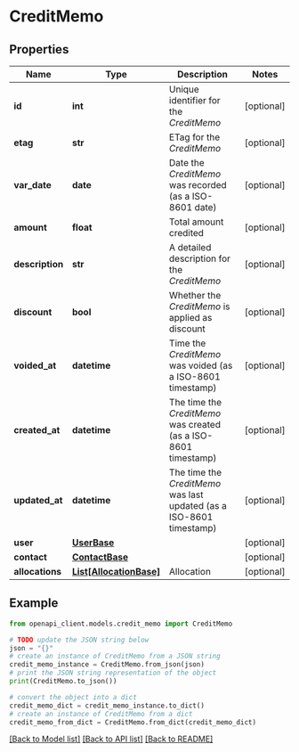 # CreditMemo


## Properties

Name | Type | Description | Notes
------------ | ------------- | ------------- | -------------
**id** | **int** | Unique identifier for the *CreditMemo* | [optional] 
**etag** | **str** | ETag for the *CreditMemo* | [optional] 
**var_date** | **date** | Date the *CreditMemo* was recorded (as a ISO-8601 date) | [optional] 
**amount** | **float** | Total amount credited | [optional] 
**description** | **str** | A detailed description for the *CreditMemo* | [optional] 
**discount** | **bool** | Whether the *CreditMemo* is applied as discount | [optional] 
**voided_at** | **datetime** | Time the *CreditMemo* was voided (as a ISO-8601 timestamp) | [optional] 
**created_at** | **datetime** | The time the *CreditMemo* was created (as a ISO-8601 timestamp) | [optional] 
**updated_at** | **datetime** | The time the *CreditMemo* was last updated (as a ISO-8601 timestamp) | [optional] 
**user** | [**UserBase**](UserBase.md) |  | [optional] 
**contact** | [**ContactBase**](ContactBase.md) |  | [optional] 
**allocations** | [**List[AllocationBase]**](AllocationBase.md) | Allocation | [optional] 

## Example

```python
from openapi_client.models.credit_memo import CreditMemo

# TODO update the JSON string below
json = "{}"
# create an instance of CreditMemo from a JSON string
credit_memo_instance = CreditMemo.from_json(json)
# print the JSON string representation of the object
print(CreditMemo.to_json())

# convert the object into a dict
credit_memo_dict = credit_memo_instance.to_dict()
# create an instance of CreditMemo from a dict
credit_memo_from_dict = CreditMemo.from_dict(credit_memo_dict)
```
[[Back to Model list]](../README.md#documentation-for-models) [[Back to API list]](../README.md#documentation-for-api-endpoints) [[Back to README]](../README.md)


